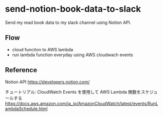 # send-notion-book-data-to-slack

Send my read book data to my slack channel using Notion API.

## Flow

- cloud funciton to AWS lambda
- run lambda function everyday using AWS cloudwach events

## Reference

Notion API
https://developers.notion.com/

チュートリアル: CloudWatch Events を使用して AWS Lambda 関数をスケジュールする
https://docs.aws.amazon.com/ja_jp/AmazonCloudWatch/latest/events/RunLambdaSchedule.html